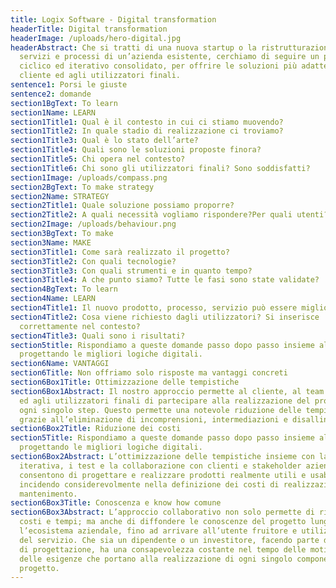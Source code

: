 ```yaml
---
title: Logix Software - Digital transformation
headerTitle: Digital transformation
headerImage: /uploads/hero-digital.jpg
headerAbstract: Che si tratti di una nuova startup o la ristrutturazione di
  servizi e processi di un’azienda esistente, cerchiamo di seguire un percorso
  ciclico ed iterativo consolidato, per offrire le soluzioni più adatte al
  cliente ed agli utilizzatori finali.
sentence1: Porsi le giuste
sentence2: domande
section1BgText: To learn
section1Name: LEARN
section1Title1: Qual è il contesto in cui ci stiamo muovendo?
section1Title2: In quale stadio di realizzazione ci troviamo?
section1Title3: Qual è lo stato dell’arte?
section1Title4: Quali sono le soluzioni proposte finora?
section1Title5: Chi opera nel contesto?
section1Title6: Chi sono gli utilizzatori finali? Sono soddisfatti?
section1Image: /uploads/compass.png
section2BgText: To make strategy
section2Name: STRATEGY
section2Title1: Quale soluzione possiamo proporre?
section2Title2: A quali necessità vogliamo rispondere?Per quali utenti?
section2Image: /uploads/behaviour.png
section3BgText: To make
section3Name: MAKE
section3Title1: Come sarà realizzato il progetto?
section3Title2: Con quali tecnologie?
section3Title3: Con quali strumenti e in quanto tempo?
section3Title4: A che punto siamo? Tutte le fasi sono state validate?
section4BgText: To learn
section4Name: LEARN
section4Title1: Il nuovo prodotto, processo, servizio può essere migliorato?
section4Title2: Cosa viene richiesto dagli utilizzatori? Si inserisce
  correttamente nel contesto?
section4Title3: Quali sono i risultati?
section5title: Rispondiamo a queste domande passo dopo passo insieme al cliente,
  progettando le migliori logiche digitali.
section6Name: VANTAGGI
section6Title: Non offriamo solo risposte ma vantaggi concreti
section6Box1Title: Ottimizzazione delle tempistiche
section6Box1Abstract: Il nostro approccio permette al cliente, al team aziendale
  ed agli utilizzatori finali di partecipare alla realizzazione del progetto, in
  ogni singolo step. Questo permette una notevole riduzione delle tempistiche,
  grazie all’eliminazione di incomprensioni, intermediazioni e disallineamenti.
section6Box2Title: Riduzione dei costi
section5Title: Rispondiamo a queste domande passo dopo passo insieme al cliente,
  progettando le migliori logiche digitali.
section6Box2Abstract: L’ottimizzazione delle tempistiche insieme con la ricerca
  iterativa, i test e la collaborazione con clienti e stakeholder aziendali
  consentono di progettare e realizzare prodotti realmente utili e usabili
  incidendo considerevolmente nella definizione dei costi di realizzazione e
  mantenimento.
section6Box3Title: Conoscenza e know how comune
section6Box3Abstract: L’approccio collaborativo non solo permette di ridurre
  costi e tempi; ma anche di diffondere le conoscenze del progetto lungo tutto
  l’ecosistema aziendale, fino ad arrivare all’utente fruitore e utilizzatore
  del servizio. Che sia un dipendente o un investitore, facendo parte del team
  di progettazione, ha una consapevolezza costante nel tempo delle motivazioni e
  delle esigenze che portano alla realizzazione di ogni singolo componente del
  progetto.
---
```

